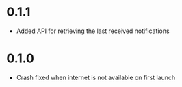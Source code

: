 # 0.1.1

* Added API for retrieving the last received notifications


# 0.1.0

* Crash fixed when internet is not available on first launch
